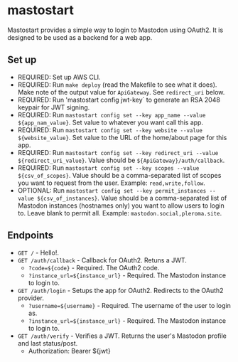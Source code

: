 # mastostart
Mastostart provides a simple way to login to Mastodon using OAuth2. It is designed to be used as a backend for a web app.

## Set up
- REQUIRED: Set up AWS CLI.
- REQUIRED: Run `make deploy` (read the Makefile to see what it does). Make note of the output value for `ApiGateway`. See `redirect_uri` below.
- REQUIRED: Run 'mastostart config jwt-key` to generate an RSA 2048 keypair for JWT signing.
- REQUIRED: Run `mastostart config set --key app_name --value ${app_nam_value}`. Set value to whatever you want call this app.
- REQUIRED: Run `mastostart config set --key website --value ${website_value}`. Set value to the URL of the home/about page for this app.
- REQUIRED: Run `mastostart config set --key redirect_uri --value ${redirect_uri_value}`. Value should be `${ApiGateway}/auth/callback`.
- REQUIRED: Run `mastostart config set --key scopes --value ${csv_of_scopes}`. Value should be a comma-separated list of scopes you want to request from the user. Example: `read,write,follow`.
- OPTIONAL: Run `mastostart config set --key permit_instances --value ${csv_of_instances}`. Value should be a comma-separated list of Mastodon instances (hostnames only) you want to allow users to login to. Leave blank to permit all. Example: `mastodon.social,pleroma.site`.

## Endpoints
- `GET /` - Hello!.
- `GET /auth/callback` - Callback for OAuth2. Retuns a JWT.
  - `?code=${code}` - Required. The OAuth2 code.
  - `?instance_url=${instance_url}` - Required. The Mastodon instance to login to.
- `GET /auth/login` - Setups the app for OAuth2. Redirects to the OAuth2 provider.
  - `?username=${username}` - Required. The username of the user to login as.
  - `?instance_url=${instance_url}` - Required. The Mastodon instance to login to.
- `GET /auth/verify` - Verifies a JWT. Returns the user's Mastodon profile and last status/post.
  - Authorization: Bearer ${jwt}
